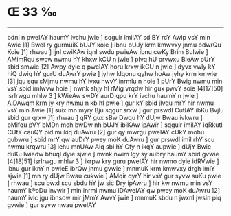 # Œ 33 ‰
---
bdnI n pweIAY haumY ivchu jwie ] sqguir imilAY sd BY rcY Awip vsY
min Awie ]1] BweI ry gurmuiK bUJY koie ] ibnu bUJy krm kmwvxy jnmu
pdwrQu Koie ]1] rhwau ] ijnI cwiKAw iqnI swdu pwieAw ibnu cwKy Brim
Bulwie ] AMimRqu swcw nwmu hY khxw kCU n jwie ] pIvq hU prvwxu BieAw
pUrY sbid smwie ]2] Awpy dyie q pweIAY horu krxw ikCU n jwie ] dyvx
vwly kY hiQ dwiq hY gurU duAwrY pwie ] jyhw kIqonu qyhw hoAw jyhy krm
kmwie ]3] jqu squ sMjmu nwmu hY ivxu nwvY inrmlu n hoie ] pUrY Bwig nwmu
min vsY sbid imlwvw hoie ] nwnk shjy hI rMig vrqdw hir gux pwvY
soie ]4]17]50] isrIrwgu mhlw 3 ] kWieAw swDY aurD qpu krY ivchu
haumY n jwie ] AiDAwqm krm jy kry nwmu n kb hI pwie ] gur kY sbid
jIvqu mrY hir nwmu vsY min Awie ]1] suix mn myry Bju sqgur srxw ]
gur prswdI CutIAY ibKu Bvjlu sbid gur qrxw ]1] rhwau ] qRY gux sBw
Dwqu hY dUjw Bwau ivkwru ] pMifqu pVY bMDn moh bwDw nh bUJY ibiKAw
ipAwir ] sqguir imilAY iqRkutI CUtY cauQY pid mukiq duAwru ]2] gur qy
mwrgu pweIAY cUkY mohu gubwru ] sbid mrY qw auDrY pwey moK duAwru ] gur
prswdI imil rhY scu nwmu krqwru ]3] iehu mnUAw Aiq sbl hY Cfy n
ikqY aupwie ] dUjY Bwie duKu lwiedw bhuqI dyie sjwie ] nwnk nwim lgy sy
aubry haumY sbid gvwie ]4]18]51] isrIrwgu mhlw 3 ] ikrpw kry guru
pweIAY hir nwmo dyie idRVwie ] ibnu gur iknY n pwieE ibrQw jnmu gvwie
] mnmuK krm kmwvxy drgh imlY sjwie ]1] mn ry dUjw Bwau cukwie ]
AMqir qyrY hir vsY gur syvw suKu pwie ] rhwau ] scu bwxI scu sbdu hY jw
sic Dry ipAwru ] hir kw nwmu min vsY haumY k®oDu invwir ] min inrml
nwmu iDAweIAY qw pwey moK duAwru ]2] haumY ivic jgu ibnsdw mir jMmY
AwvY jwie ] mnmuK sbdu n jwxnI jwsin piq gvwie ] gur syvw nwau
pweIAY
####
